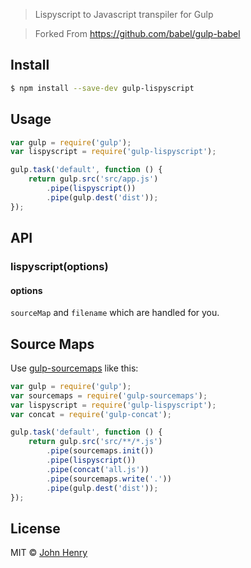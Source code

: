 > Lispyscript to Javascript transpiler for Gulp

> Forked From https://github.com/babel/gulp-babel

## Install

```sh
$ npm install --save-dev gulp-lispyscript
```

## Usage

```js
var gulp = require('gulp');
var lispyscript = require('gulp-lispyscript');

gulp.task('default', function () {
	return gulp.src('src/app.js')
		.pipe(lispyscript())
		.pipe(gulp.dest('dist'));
});
```

## API

### lispyscript(options)

#### options
`sourceMap` and `filename` which are handled for you.

## Source Maps

Use [gulp-sourcemaps](https://github.com/floridoo/gulp-sourcemaps) like this:

```js
var gulp = require('gulp');
var sourcemaps = require('gulp-sourcemaps');
var lispyscript = require('gulp-lispyscript');
var concat = require('gulp-concat');

gulp.task('default', function () {
	return gulp.src('src/**/*.js')
		.pipe(sourcemaps.init())
		.pipe(lispyscript())
		.pipe(concat('all.js'))
		.pipe(sourcemaps.write('.'))
		.pipe(gulp.dest('dist'));
});
```
## License

MIT © [John Henry](http://iamjohnhenry.com)
